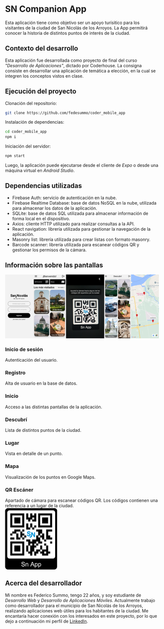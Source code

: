 # SN Companion App
Esta aplicación tiene como objetivo ser un apoyo turísitico para los visitantes de la ciudad de San Nicolás de los Arroyos. La App permitirá conocer la historia de distintos puntos de interés de la ciudad.  

## Contexto del desarrollo  
Esta aplicación fue desarrollada como proyecto de final del curso _"Desarrollo de Aplicaciones"_, dictado por Coderhouse. La consigna consiste en desarrollar una aplicación de temática a elección, en la cual se integren los conceptos vistos en clase.  

## Ejecución del proyecto
Clonación del repositorio:
```sh
git clone https://github.com/fedesummo/coder_mobile_app
```

Instalación de dependencias:
```sh
cd coder_mobile_app
npm i
```

Iniciación del servidor:
```sh
npm start
```

Luego, la aplicación puede ejecutarse desde el cliente de _Expo_ o desde una máquina virtual en _Android Studio_.

## Dependencias utilizadas
- Firebase Auth: servicio de autenticación en la nube.
- Firebase Realtime Database: base de datos NoSQL en la nube, utilizada para almacenar los datos de la aplicación.
- SQLite: base de datos SQL utilizada para almacenar información de forma local en el dispositivo.
- Axios: cliente HTTP utilizado para realizar consultas a la API.
- React navigation: librería utilizada para gestionar la navegación de la aplicación.
- Masonry list: librería utilizada para crear listas con formato masonry.
- Barcode scanner: librería utilizada para escanear códigos QR y gestionar los permisos de la cámara.

## Información sobre las pantallas
![app preview](https://raw.githubusercontent.com/fedesummo/coder_mobile_app/main/src/assets/app-preview.jpg)

### Inicio de sesión
Autenticación del usuario.

### Registro
Alta de usuario en la base de datos.

### Inicio
Acceso a las distintas pantallas de la aplicación.

### Descubrí
Lista de distintos puntos de la ciudad.

### Lugar
Vista en detalle de un punto.

### Mapa
Visualización de los puntos en Google Maps.

### QR Escáner
Apartado de cámara para escanear códigos QR. Los códigos contienen una referencia a un lugar de la ciudad.    
<img src="https://raw.githubusercontent.com/fedesummo/coder_mobile_app/main/src/assets/qr-code.png" height="200">

## Acerca del desarrollador
Mi nombre es Federico Summo, tengo 22 años, y soy estudiante de _Desarrollo Web_ y _Desarrollo de Aplicaciones Móviles_.
Actualmente trabajo como desarrollador para el municipio de San Nicolás de los Arroyos, realizando aplicaciones web útiles para los habitantes de la ciudad.
Me encantaría hacer conexión con los interesados en este proyecto, por lo que dejo a continuación mi perfil de [LinkedIn](https://www.linkedin.com/in/federico-summo/).